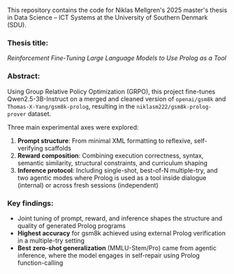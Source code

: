 This repository contains the code for Niklas Mellgren's 2025 master's thesis in Data Science – ICT Systems at the University of Southern Denmark (SDU).

### **Thesis title:**  
*Reinforcement Fine-Tuning Large Language Models to Use Prolog as a Tool*

### **Abstract:**
Using Group Relative Policy Optimization (GRPO), this project fine-tunes Qwen2.5-3B-Instruct on a merged and cleaned version of `openai/gsm8k` and `Thomas-X-Yang/gsm8k-prolog`, resulting in the `niklasm222/gsm8k-prolog-prover` dataset.

Three main experimental axes were explored:

1. **Prompt structure**: From minimal XML formatting to reflexive, self-verifying scaffolds  
2. **Reward composition**: Combining execution correctness, syntax, semantic similarity, structural constraints, and curriculum shaping  
3. **Inference protocol**: Including single-shot, best-of-N multiple-try, and two agentic modes where Prolog is used as a tool inside dialogue (internal) or across fresh sessions (independent)

### Key findings:
- Joint tuning of prompt, reward, and inference shapes the structure and quality of generated Prolog programs
- **Highest accuracy** for gsm8k achieved using external Prolog verification in a multiple-try setting
- **Best zero-shot generalization** (MMLU-Stem/Pro) came from agentic inference, where the model engages in self-repair using Prolog function-calling

